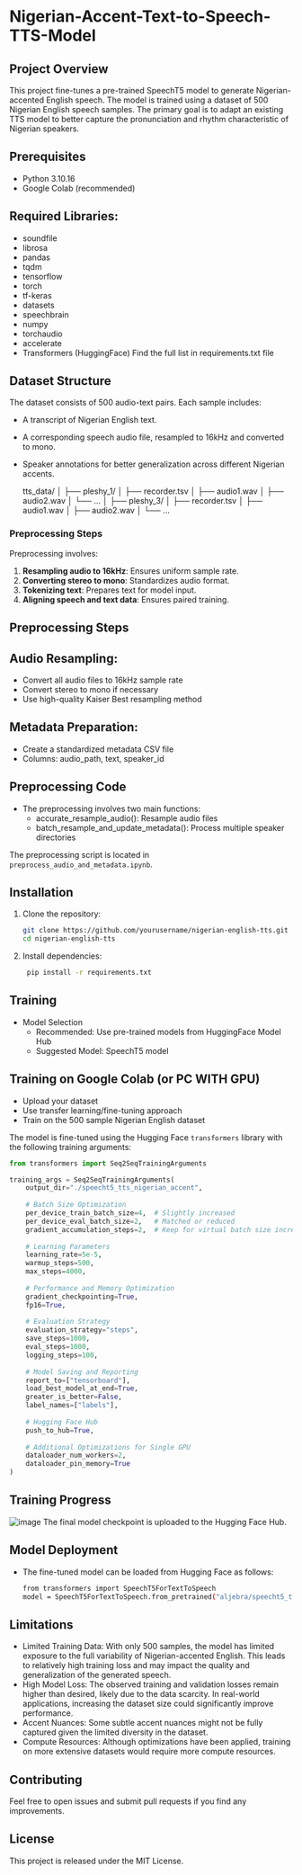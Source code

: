 # Nigerian-Accent-Text-to-Speech-TTS-Model

## Project Overview
This project fine-tunes a pre-trained SpeechT5 model to generate Nigerian-accented English speech. The model is trained using a dataset of 500 Nigerian English speech samples. The primary goal is to adapt an existing TTS model to better capture the pronunciation and rhythm characteristic of Nigerian speakers.

## Prerequisites
- Python 3.10.16
- Google Colab (recommended)

## Required Libraries:
- soundfile
- librosa
- pandas
- tqdm
- tensorflow
- torch
- tf-keras
- datasets
- speechbrain
- numpy
- torchaudio
- accelerate
- Transformers (HuggingFace)
Find the full list in requirements.txt file

## Dataset Structure
The dataset consists of 500 audio-text pairs. Each sample includes:
- A transcript of Nigerian English text.
- A corresponding speech audio file, resampled to 16kHz and converted to mono.
- Speaker annotations for better generalization across different Nigerian accents.

  tts_data/
│
├── pleshy_1/
│   ├── recorder.tsv
│   ├── audio1.wav
│   ├── audio2.wav
│   └── ...
│
├── pleshy_3/
│   ├── recorder.tsv
│   ├── audio1.wav
│   ├── audio2.wav
│   └── ...

### Preprocessing Steps
Preprocessing involves:
1. **Resampling audio to 16kHz**: Ensures uniform sample rate.
2. **Converting stereo to mono**: Standardizes audio format.
3. **Tokenizing text**: Prepares text for model input.
4. **Aligning speech and text data**: Ensures paired training.

## Preprocessing Steps

## Audio Resampling:
- Convert all audio files to 16kHz sample rate
- Convert stereo to mono if necessary
- Use high-quality Kaiser Best resampling method


## Metadata Preparation:

- Create a standardized metadata CSV file
- Columns: audio_path, text, speaker_id

## Preprocessing Code
- The preprocessing involves two main functions:
  - accurate_resample_audio(): Resample audio files
  - batch_resample_and_update_metadata(): Process multiple speaker directories

The preprocessing script is located in `preprocess_audio_and_metadata.ipynb`.

## Installation

1. Clone the repository:
   ``` bash
   git clone https://github.com/yourusername/nigerian-english-tts.git
   cd nigerian-english-tts
   ```
2. Install dependencies:
   ``` bash
    pip install -r requirements.txt
   ```

## Training
- Model Selection
  - Recommended: Use pre-trained models from HuggingFace Model Hub
  - Suggested Model: SpeechT5 model

## Training on Google Colab (or PC WITH GPU)
  - Upload your dataset
  - Use transfer learning/fine-tuning approach
  - Train on the 500 sample Nigerian English dataset


The model is fine-tuned using the Hugging Face `transformers` library with the following training arguments:

```python
from transformers import Seq2SeqTrainingArguments

training_args = Seq2SeqTrainingArguments(
    output_dir="./speecht5_tts_nigerian_accent",
    
    # Batch Size Optimization
    per_device_train_batch_size=4,  # Slightly increased
    per_device_eval_batch_size=2,   # Matched or reduced
    gradient_accumulation_steps=2,  # Keep for virtual batch size increase
    
    # Learning Parameters
    learning_rate=5e-5,
    warmup_steps=500,
    max_steps=4000,
    
    # Performance and Memory Optimization
    gradient_checkpointing=True,
    fp16=True,
    
    # Evaluation Strategy
    evaluation_strategy="steps",
    save_steps=1000,
    eval_steps=1000,
    logging_steps=100,
    
    # Model Saving and Reporting
    report_to=["tensorboard"],
    load_best_model_at_end=True,
    greater_is_better=False,
    label_names=["labels"],
    
    # Hugging Face Hub
    push_to_hub=True,
    
    # Additional Optimizations for Single GPU
    dataloader_num_workers=2,
    dataloader_pin_memory=True
)
```
## Training Progress
![image](https://github.com/user-attachments/assets/4e4eb1be-3a68-4afe-a8a9-1249728a8c53)
The final model checkpoint is uploaded to the Hugging Face Hub.

## Model Deployment
- The fine-tuned model can be loaded from Hugging Face as follows:

  ``` bash
  from transformers import SpeechT5ForTextToSpeech
  model = SpeechT5ForTextToSpeech.from_pretrained("aljebra/speecht5_tts_nigerian_accent")
  
  ```
## Limitations
- Limited Training Data: With only 500 samples, the model has limited exposure to the full variability of Nigerian-accented English. This leads to relatively high training loss and may impact the quality and generalization of the generated speech.
- High Model Loss: The observed training and validation losses remain higher than desired, likely due to the data scarcity. In real-world applications, increasing the dataset size could significantly improve performance.
- Accent Nuances: Some subtle accent nuances might not be fully captured given the limited diversity in the dataset.
- Compute Resources: Although optimizations have been applied, training on more extensive datasets would require more compute resources.

## Contributing
Feel free to open issues and submit pull requests if you find any improvements.

## License

This project is released under the MIT License.
